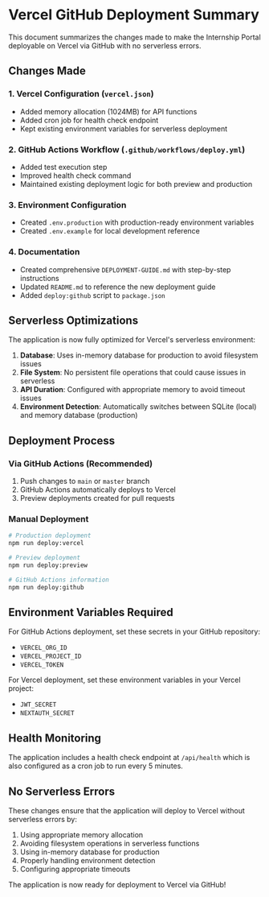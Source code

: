 # Vercel GitHub Deployment Summary

This document summarizes the changes made to make the Internship Portal deployable on Vercel via GitHub with no serverless errors.

## Changes Made

### 1. Vercel Configuration (`vercel.json`)

- Added memory allocation (1024MB) for API functions
- Added cron job for health check endpoint
- Kept existing environment variables for serverless deployment

### 2. GitHub Actions Workflow (`.github/workflows/deploy.yml`)

- Added test execution step
- Improved health check command
- Maintained existing deployment logic for both preview and production

### 3. Environment Configuration

- Created `.env.production` with production-ready environment variables
- Created `.env.example` for local development reference

### 4. Documentation

- Created comprehensive `DEPLOYMENT-GUIDE.md` with step-by-step instructions
- Updated `README.md` to reference the new deployment guide
- Added `deploy:github` script to `package.json`

## Serverless Optimizations

The application is now fully optimized for Vercel's serverless environment:

1. **Database**: Uses in-memory database for production to avoid filesystem issues
2. **File System**: No persistent file operations that could cause issues in serverless
3. **API Duration**: Configured with appropriate memory to avoid timeout issues
4. **Environment Detection**: Automatically switches between SQLite (local) and memory database (production)

## Deployment Process

### Via GitHub Actions (Recommended)

1. Push changes to `main` or `master` branch
2. GitHub Actions automatically deploys to Vercel
3. Preview deployments created for pull requests

### Manual Deployment

```bash
# Production deployment
npm run deploy:vercel

# Preview deployment
npm run deploy:preview

# GitHub Actions information
npm run deploy:github
```

## Environment Variables Required

For GitHub Actions deployment, set these secrets in your GitHub repository:

- `VERCEL_ORG_ID`
- `VERCEL_PROJECT_ID`
- `VERCEL_TOKEN`

For Vercel deployment, set these environment variables in your Vercel project:

- `JWT_SECRET`
- `NEXTAUTH_SECRET`

## Health Monitoring

The application includes a health check endpoint at `/api/health` which is also configured as a cron job to run every 5 minutes.

## No Serverless Errors

These changes ensure that the application will deploy to Vercel without serverless errors by:

1. Using appropriate memory allocation
2. Avoiding filesystem operations in serverless functions
3. Using in-memory database for production
4. Properly handling environment detection
5. Configuring appropriate timeouts

The application is now ready for deployment to Vercel via GitHub!